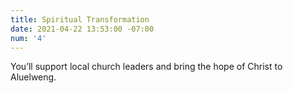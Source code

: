 ```yaml
---
title: Spiritual Transformation
date: 2021-04-22 13:53:00 -07:00
num: '4'
---
```


You’ll support local church leaders and bring the hope of Christ to Aluelweng.

